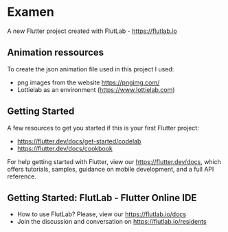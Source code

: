 # Examen

A new Flutter project created with FlutLab - https://flutlab.io

## Animation ressources 
To create the json animation file used in this project I used:
- png images from the website https://pngimg.com/
- Lottielab as an environment (https://www.lottielab.com)
  
## Getting Started

A few resources to get you started if this is your first Flutter project:

- https://flutter.dev/docs/get-started/codelab
- https://flutter.dev/docs/cookbook

For help getting started with Flutter, view our
https://flutter.dev/docs, which offers tutorials,
samples, guidance on mobile development, and a full API reference.

## Getting Started: FlutLab - Flutter Online IDE

- How to use FlutLab? Please, view our https://flutlab.io/docs
- Join the discussion and conversation on https://flutlab.io/residents
